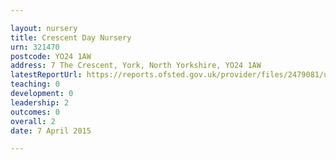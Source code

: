 ```yaml
---

layout: nursery
title: Crescent Day Nursery
urn: 321470
postcode: YO24 1AW
address: 7 The Crescent, York, North Yorkshire, YO24 1AW
latestReportUrl: https://reports.ofsted.gov.uk/provider/files/2479081/urn/321470.pdf
teaching: 0
development: 0
leadership: 2
outcomes: 0
overall: 2
date: 7 April 2015

---
```

